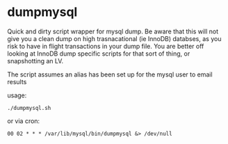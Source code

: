 # dumpmysql

Quick and dirty script wrapper for mysql dump. Be aware that this will not give you a clean dump on high trasnacational (ie InnoDB) databses, as you risk to have in flight transactions in your dump file. You are better off looking at InnoDB dump specific scripts for that sort of thing, or snapshotting an LV.

The script assumes an alias has been set up for the mysql user to email results

usage: 
````
./dumpmysql.sh
````
or via cron:
````
00 02 * * * /var/lib/mysql/bin/dumpmysql &> /dev/null
````
